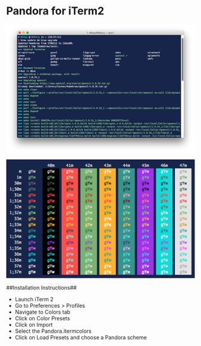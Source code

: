 # Pandora for iTerm2

![iTerm2 Screenshot](iterm-screenshot.png)

![Colors Screenshot](pandora.png)

##Installation Instructions##
* Launch iTerm 2
* Go to Preferences > Profiles
* Navigate to Colors tab
* Click on Color Presets
* Click on Import
* Select the Pandora.itermcolors
* Click on Load Presets and choose a Pandora scheme
